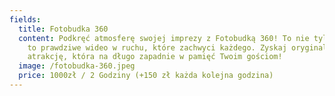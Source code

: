 ```yaml
---
fields:
  title: Fotobudka 360
  content: Podkręć atmosferę swojej imprezy z Fotobudką 360! To nie tylko zdjęcia,
    to prawdziwe wideo w ruchu, które zachwyci każdego. Zyskaj oryginalną
    atrakcję, która na długo zapadnie w pamięć Twoim gościom!
  image: /fotobudka-360.jpeg
  price: 1000zł / 2 Godziny (+150 zł każda kolejna godzina)
---
```

